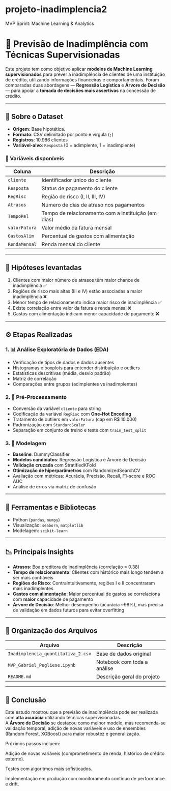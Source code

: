 # projeto-inadimplencia2
MVP Sprint: Machine Learning & Analytics

# 🧠 Previsão de Inadimplência com Técnicas Supervisionadas

Este projeto tem como objetivo aplicar **modelos de Machine Learning supervisionados** para prever a inadimplência de clientes de uma instituição de crédito, utilizando informações financeiras e comportamentais. Foram comparadas duas abordagens — **Regressão Logística** e **Árvore de Decisão** — para apoiar a **tomada de decisões mais assertivas** na concessão de crédito.

---

## 📂 Sobre o Dataset

- **Origem**: Base hipotética.
- **Formato**: CSV delimitado por ponto e vírgula (`;`)
- **Registros**: 10.986 clientes
- **Variável-alvo**: `Resposta` (0 = adimplente, 1 = inadimplente)

### 🧾 Variáveis disponíveis

| Coluna         | Descrição |
|----------------|-----------|
| `cliente`      | Identificador único do cliente |
| `Resposta`     | Status de pagamento do cliente |
| `RegRisc`      | Região de risco (I, II, III, IV) |
| `Atrasos`      | Número de dias de atraso nos pagamentos |
| `TempoRel`     | Tempo de relacionamento com a instituição (em dias) |
| `valorFatura`  | Valor médio da fatura mensal |
| `GastosAlim`   | Percentual de gastos com alimentação |
| `RendaMensal`  | Renda mensal do cliente |

---

## 🧩 Hipóteses levantadas

1. Clientes com maior número de atrasos têm maior chance de inadimplência ✅  
2. Regiões de risco mais altas (III e IV) estão associadas a maior inadimplência ❌  
3. Menor tempo de relacionamento indica maior risco de inadimplência ✅  
4. Existe correlação entre valor da fatura e renda mensal ❌  
5. Gastos com alimentação indicam menor capacidade de pagamento ❌  

---

## ⚙️ Etapas Realizadas

### 1. 📊 Análise Exploratória de Dados (EDA)
- Verificação de tipos de dados e dados ausentes
- Histogramas e boxplots para entender distribuição e outliers
- Estatísticas descritivas (média, desvio padrão)
- Matriz de correlação
- Comparações entre grupos (adimplentes vs inadimplentes)

### 2. 🧼 Pré-Processamento
- Conversão da variável `cliente` para string
- Codificação da variável `RegRisc` com **One-Hot Encoding**
- Tratamento de outliers em `valorFatura` (cap em R$ 10.000)
- Padronização com `StandardScaler`
- Separação em conjunto de treino e teste com `train_test_split`

### 3. 🤖 Modelagem
- **Baseline**: DummyClassifier
- **Modelos candidatos**: Regressão Logística e Árvore de Decisão
- **Validação cruzada** com StratifiedKFold
- **Otimização de hiperparâmetros** com RandomizedSearchCV
- Avaliação com métricas: Acurácia, Precisão, Recall, F1-score e ROC AUC
- Análise de erros via matriz de confusão

---

## 🧪 Ferramentas e Bibliotecas

- Python (`pandas`, `numpy`)
- Visualização: `seaborn`, `matplotlib`
- Modelagem: `scikit-learn`

---

## 📉 Principais Insights

- **Atrasos**: Boa preditora de inadimplência (correlação ≈ 0.38)  
- **Tempo de relacionamento**: Clientes com histórico mais longo tendem a ser mais confiáveis  
- **Regiões de Risco**: Contraintuitivamente, regiões I e II concentraram mais inadimplentes  
- **Gastos com alimentação**: Maior percentual de gastos se correlaciona com **maior** capacidade de pagamento  
- **Árvore de Decisão**: Melhor desempenho (acurácia ~98%), mas precisa de validação em dados futuros para evitar overfitting  

---

## 📁 Organização dos Arquivos

| Arquivo | Descrição |
|---------|-----------|
| `Inadimplencia_quantitativa_2.csv` | Base de dados original |
| `MVP_Gabriel_Pugliese.ipynb` | Notebook com toda a análise |
| `README.md` | Descrição geral do projeto |

---

## 📌 Conclusão

Este estudo mostrou que a previsão de inadimplência pode ser realizada com **alta acurácia** utilizando técnicas supervisionadas.  
A **Árvore de Decisão** se destacou como melhor modelo, mas recomenda-se validação temporal, adição de novas variáveis e uso de ensembles (Random Forest, XGBoost) para maior robustez e generalização.  

Próximos passos incluem:

Adição de novas variáveis (comprometimento de renda, histórico de crédito externo).

Testes com algoritmos mais sofisticados.

Implementação em produção com monitoramento contínuo de performance e drift.

